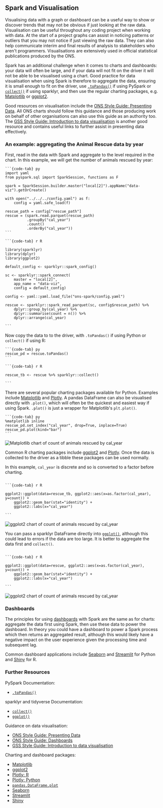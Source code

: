 ## Spark and Visualisation

Visualising data with a graph or dashboard can be a useful way to show or discover trends that may not be obvious if just looking at the raw data. Visualisation can be useful throughout any coding project when working with data. At the start of a project graphs can assist in noticing patterns or outliers that you may not notice if just viewing the raw data. They can also help communicate interim and final results of analysis to stakeholders who aren't programmers. Visualisations are extensively used in official statistical publications produced by the ONS.

Spark has an additional challenge when it comes to charts and dashboards: your data will often be large, and if your data will not fit on the driver it will not be able to be visualised using a chart. Good practice for data visualisation when using Spark is therefore to aggregate the data, ensuring it is small enough to fit on the driver, use [`.toPandas()`](https://spark.apache.org/docs/latest/api/python/reference/api/pyspark.sql.DataFrame.toPandas.html) if using PySpark or [`collect()`](https://dplyr.tidyverse.org/reference/compute.html) if using sparklyr, and then use the regular charting packages, e.g. [Matplotlib](https://matplotlib.org/) or [ggplot2](https://ggplot2.tidyverse.org/).

Good resources on visualisation include the [ONS Style Guide: Presenting Data](https://style.ons.gov.uk/category/data-visualisation/). All ONS charts should follow this guidance and those producing work on behalf of other organisations can also use this guide as an authority too. The [GSS Style Guide: Introduction to data visualisation](https://gss.civilservice.gov.uk/policy-store/introduction-to-data-visualisation/) is another good resource and contains useful links to further assist in presenting data effectively.

### An example: aggregating the Animal Rescue data by year

First, read in the data with Spark and aggregate to the level required in the chart. In this example, we will get the number of animals rescued by year:
````{tabs}
```{code-tab} py
import yaml
from pyspark.sql import SparkSession, functions as F

spark = SparkSession.builder.master("local[2]").appName("data-viz").getOrCreate()

with open("../../../config.yaml") as f:
    config = yaml.safe_load(f)
    
rescue_path = config["rescue_path"]
rescue = (spark.read.parquet(rescue_path)
          .groupBy("cal_year")
          .count()
          .orderBy("cal_year"))
```

```{code-tab} r R

library(sparklyr)
library(dplyr)
library(ggplot2)

default_config <- sparklyr::spark_config()

sc <- sparklyr::spark_connect(
    master = "local[2]",
    app_name = "data-viz",
    config = default_config)

config <- yaml::yaml.load_file("ons-spark/config.yaml")

rescue <- sparklyr::spark_read_parquet(sc, config$rescue_path) %>%
    dplyr::group_by(cal_year) %>%
    dplyr::summarise(count = n()) %>%
    dplyr::arrange(cal_year)

```
````
Now copy the data to to the driver, with `.toPandas()` if using Python or `collect()` if using R:
````{tabs}
```{code-tab} py
rescue_pd = rescue.toPandas()
```

```{code-tab} r R

rescue_tb <- rescue %>% sparklyr::collect()

```
````
There are several popular charting packages available for Python. Examples include [Matplotlib](https://matplotlib.org/) and [Plotly](https://plotly.com/python/). A pandas DataFrame can also be visualised directly with `.plot()`, which will often be the quickest and easiest way if using Spark. `.plot()` is just a wrapper for Matplotlib's `plt.plot()`.
````{tabs}
```{code-tab} py
%matplotlib inline
rescue_pd.set_index("cal_year", drop=True, inplace=True)
rescue_pd.plot(kind="bar")
```
````
![Matplotlib chart of count of animals rescued by cal_year](../images/viz_1_python.png)

Common R charting packages include [ggplot2](https://ggplot2.tidyverse.org/) and [Plotly](https://plotly.com/r/). Once the data is collected to the driver as a tibble these packages can be used normally.

In this example, `cal_year` is discrete and so is converted to a factor before charting.
````{tabs}

```{code-tab} r R

ggplot2::ggplot(data=rescue_tb, ggplot2::aes(x=as.factor(cal_year), y=count)) +
    ggplot2::geom_bar(stat="identity") +
    ggplot2::labs(x="cal_year")

```
````
![ggplot2 chart of count of animals rescued by cal_year](../images/viz_2_r.png)

You can pass a sparklyr DataFrame directly into [`ggplot()`](https://ggplot2.tidyverse.org/reference/ggplot.html), although this could lead to errors if the data are too large. It is better to aggregate the data first and `collect()`.
````{tabs}

```{code-tab} r R

ggplot2::ggplot(data=rescue, ggplot2::aes(x=as.factor(cal_year), y=count)) +
    ggplot2::geom_bar(stat="identity") +
    ggplot2::labs(x="cal_year")

```
````
![ggplot2 chart of count of animals rescued by cal_year](../images/viz_2_r.png)

### Dashboards

The principles for using [dashboards](https://style.ons.gov.uk/data-visualisation/dashboards/) with Spark are the same as for charts: aggregate the data first using Spark, then use these data to power the dashboard. In theory you could have a dashboard to power a Spark process which then returns an aggregated result, although this would likely have a negative impact on the user experience given the processing time and subsequent lag.

Common dashboard applications include [Seaborn](https://seaborn.pydata.org/) and [Streamlit](https://streamlit.io/) for Python and [Shiny](https://shiny.rstudio.com/) for R.

### Further Resources

PySpark Documentation:
- [`.toPandas()`](https://spark.apache.org/docs/latest/api/python/reference/api/pyspark.sql.DataFrame.toPandas.html)

sparklyr and tidyverse Documentation:
- [`collect()`](https://dplyr.tidyverse.org/reference/compute.html)
- [`ggplot()`](https://ggplot2.tidyverse.org/reference/ggplot.html)

Guidance on data visualisation:
- [ONS Style Guide: Presenting Data](https://style.ons.gov.uk/category/data-visualisation/)
- [ONS Style Guide: Dashboards](https://style.ons.gov.uk/data-visualisation/dashboards/)
- [GSS Style Guide: Introduction to data visualisation](https://gss.civilservice.gov.uk/policy-store/introduction-to-data-visualisation/)

Charting and dashboard packages:
- [Matplotlib](https://matplotlib.org/)
- [ggplot2](https://ggplot2.tidyverse.org/)
- [Plotly: R](https://plotly.com/r/)
- [Plotly: Python](https://plotly.com/python/)
- [`pandas.DataFrame.plot`](https://pandas.pydata.org/docs/reference/api/pandas.DataFrame.plot.html)
- [Seaborn](https://seaborn.pydata.org/) 
- [Streamlit](https://streamlit.io/)
- [Shiny](https://shiny.rstudio.com/)